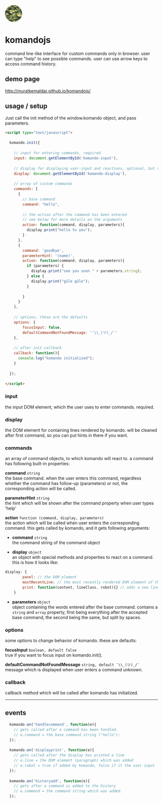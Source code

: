 <img src="komando.png" style="width: 4em; height: 4em; border-radius: 999px;">

# komandojs
command line-like interface for custom commands only in browser.
user can type "help" to see possible commands.
user can use arrow keys to access command history.

## demo page
http://muratkemaldar.github.io/komandojs/

## usage / setup
Just call the init method of the window.komando object, and pass parameters.
```html
<script type="text/javascript">

  komando.init({

    // input for entering commands, required
    input: document.getElementById('komando-input'),

    // display for displaying user-input and reactions, optional, but recommended
    display: document.getElementById('komando-display'),

    // array of custom commands
    commands: [
      {
        // base command
        command: "hello",

        // the action after the command has been entered
        // see below for more details on the arguments
        action: function(command, display, parameters){
          display.print("hello to you");
        }
      },
      {
        command: 'goodbye',
        parameterHint: '(name)',
        action: function(command, display, parameters){
          if (parameters) {
            display.print("see you soon " + parameters.string);
          } else {
            display.print("güle güle");
          }

        }
      }
    ],

    // options, these are the defaults
    options: {
  		focusInput: false,
  		defaultCommandNotFoundMessage: '¯\\_(ツ)_/¯'
  	},

    // after init callback
    callback: function(){
      console.log("komando initialized");
    }

  });

</script>
```

### input
the input DOM element, which the user uses to enter commands. required.

### display
the DOM element for containing lines rendered by komando. will be cleaned after first command, so you can put hints in there if you want.

### commands
an array of command objects, to which komando will react to.
a command has following built-in properties:

**command** `string` <br/>
the base command. when the user enters this command, regardless whether the command has follow-up (parameters) or not, the corresponding action will be called.

**parameterHint** `string` <br/>
the hint which will be shown after the command property when user types 'help'

**action** `function (command, display, parameters)` <br/>
the action which will be called when user enters the corresponding command. this gets called by komando, and it gets following arguments:

* **command** `string` <br/> the command string of the command object

* **display** `object` <br/> an object with special methods and properties to react on a command.
this is how it looks like:
```js
display: {
		panel: // the DOM element
		mostRecentLine: // the most recently rendered DOM element of the display
		print: function(content, lineClass, robot){} // adds a new line to the display. lineClass is "default" by default, other options are 'error' and 'info'. robot is true by default. if you want to react on a command in the action function, just use display.print(yourContent), or see the example code above.
	}
```

* **parameters** `object` <br/> object containing the words entered after the base command. contains a `string` and `array` property, first being everything after the accepted base command, the second being the same, but split by spaces.

### options
some options to change behavior of komando.
these are defaults:

**focusInput** `boolean, default false` <br/>
true if you want to focus input on komando.init().

**defaultCommandNotFoundMessage** `string, default ¯\\_(ツ)_/¯` <br/>
message which is displayed when user enters a command unknown.

### callback
callback method which will be called after komando has initialized.

---

## events
```js
  komando.on('handlecommand', function(e){
    // gets called after a command has been handled.
    // e.command = the base command string ("hello");
  });

  komando.on('displayprint', function(e){
    // gets called after the display has printed a line
    // e.line = the DOM element (paragraph) which was added
    // e.robot = true if added by komando, false if it the user input
  });

  komando.on('historyadd', function(e){
    // gets after a command is added to the history
    // e.command = the command string which was added.
  });
```

